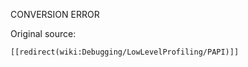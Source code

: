 CONVERSION ERROR

Original source:

```trac
[[redirect(wiki:Debugging/LowLevelProfiling/PAPI)]]
```
